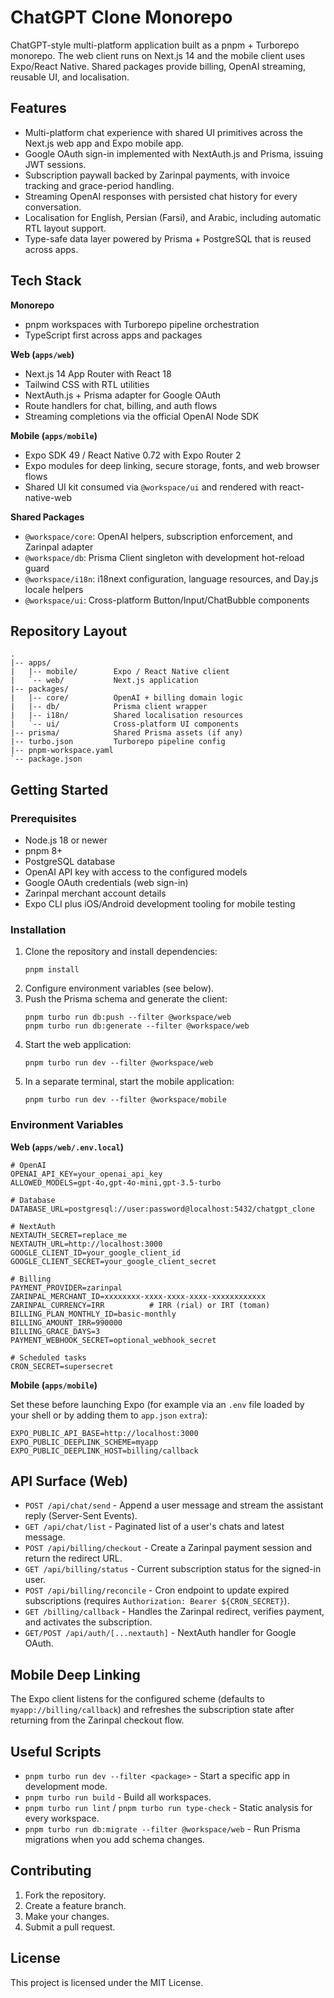 # ChatGPT Clone Monorepo

ChatGPT-style multi-platform application built as a pnpm + Turborepo monorepo. The web client runs on Next.js 14 and the mobile client uses Expo/React Native. Shared packages provide billing, OpenAI streaming, reusable UI, and localisation.

## Features
- Multi-platform chat experience with shared UI primitives across the Next.js web app and Expo mobile app.
- Google OAuth sign-in implemented with NextAuth.js and Prisma, issuing JWT sessions.
- Subscription paywall backed by Zarinpal payments, with invoice tracking and grace-period handling.
- Streaming OpenAI responses with persisted chat history for every conversation.
- Localisation for English, Persian (Farsi), and Arabic, including automatic RTL layout support.
- Type-safe data layer powered by Prisma + PostgreSQL that is reused across apps.

## Tech Stack
**Monorepo**
- pnpm workspaces with Turborepo pipeline orchestration
- TypeScript first across apps and packages

**Web (`apps/web`)**
- Next.js 14 App Router with React 18
- Tailwind CSS with RTL utilities
- NextAuth.js + Prisma adapter for Google OAuth
- Route handlers for chat, billing, and auth flows
- Streaming completions via the official OpenAI Node SDK

**Mobile (`apps/mobile`)**
- Expo SDK 49 / React Native 0.72 with Expo Router 2
- Expo modules for deep linking, secure storage, fonts, and web browser flows
- Shared UI kit consumed via `@workspace/ui` and rendered with react-native-web

**Shared Packages**
- `@workspace/core`: OpenAI helpers, subscription enforcement, and Zarinpal adapter
- `@workspace/db`: Prisma Client singleton with development hot-reload guard
- `@workspace/i18n`: i18next configuration, language resources, and Day.js locale helpers
- `@workspace/ui`: Cross-platform Button/Input/ChatBubble components

## Repository Layout
```
.
|-- apps/
|   |-- mobile/        Expo / React Native client
|   `-- web/           Next.js application
|-- packages/
|   |-- core/          OpenAI + billing domain logic
|   |-- db/            Prisma client wrapper
|   |-- i18n/          Shared localisation resources
|   `-- ui/            Cross-platform UI components
|-- prisma/            Shared Prisma assets (if any)
|-- turbo.json         Turborepo pipeline config
|-- pnpm-workspace.yaml
`-- package.json
```

## Getting Started

### Prerequisites
- Node.js 18 or newer
- pnpm 8+
- PostgreSQL database
- OpenAI API key with access to the configured models
- Google OAuth credentials (web sign-in)
- Zarinpal merchant account details
- Expo CLI plus iOS/Android development tooling for mobile testing

### Installation
1. Clone the repository and install dependencies:
   ```
   pnpm install
   ```
2. Configure environment variables (see below).
3. Push the Prisma schema and generate the client:
   ```
   pnpm turbo run db:push --filter @workspace/web
   pnpm turbo run db:generate --filter @workspace/web
   ```
4. Start the web application:
   ```
   pnpm turbo run dev --filter @workspace/web
   ```
5. In a separate terminal, start the mobile application:
   ```
   pnpm turbo run dev --filter @workspace/mobile
   ```

### Environment Variables

**Web (`apps/web/.env.local`)**
```
# OpenAI
OPENAI_API_KEY=your_openai_api_key
ALLOWED_MODELS=gpt-4o,gpt-4o-mini,gpt-3.5-turbo

# Database
DATABASE_URL=postgresql://user:password@localhost:5432/chatgpt_clone

# NextAuth
NEXTAUTH_SECRET=replace_me
NEXTAUTH_URL=http://localhost:3000
GOOGLE_CLIENT_ID=your_google_client_id
GOOGLE_CLIENT_SECRET=your_google_client_secret

# Billing
PAYMENT_PROVIDER=zarinpal
ZARINPAL_MERCHANT_ID=xxxxxxxx-xxxx-xxxx-xxxx-xxxxxxxxxxxx
ZARINPAL_CURRENCY=IRR          # IRR (rial) or IRT (toman)
BILLING_PLAN_MONTHLY_ID=basic-monthly
BILLING_AMOUNT_IRR=990000
BILLING_GRACE_DAYS=3
PAYMENT_WEBHOOK_SECRET=optional_webhook_secret

# Scheduled tasks
CRON_SECRET=supersecret
```

**Mobile (`apps/mobile`)**

Set these before launching Expo (for example via an `.env` file loaded by your shell or by adding them to `app.json` `extra`):
```
EXPO_PUBLIC_API_BASE=http://localhost:3000
EXPO_PUBLIC_DEEPLINK_SCHEME=myapp
EXPO_PUBLIC_DEEPLINK_HOST=billing/callback
```

## API Surface (Web)
- `POST /api/chat/send` - Append a user message and stream the assistant reply (Server-Sent Events).
- `GET /api/chat/list` - Paginated list of a user's chats and latest message.
- `POST /api/billing/checkout` - Create a Zarinpal payment session and return the redirect URL.
- `GET /api/billing/status` - Current subscription status for the signed-in user.
- `POST /api/billing/reconcile` - Cron endpoint to update expired subscriptions (requires `Authorization: Bearer ${CRON_SECRET}`).
- `GET /billing/callback` - Handles the Zarinpal redirect, verifies payment, and activates the subscription.
- `GET/POST /api/auth/[...nextauth]` - NextAuth handler for Google OAuth.

## Mobile Deep Linking
The Expo client listens for the configured scheme (defaults to `myapp://billing/callback`) and refreshes the subscription state after returning from the Zarinpal checkout flow.

## Useful Scripts
- `pnpm turbo run dev --filter <package>` - Start a specific app in development mode.
- `pnpm turbo run build` - Build all workspaces.
- `pnpm turbo run lint` / `pnpm turbo run type-check` - Static analysis for every workspace.
- `pnpm turbo run db:migrate --filter @workspace/web` - Run Prisma migrations when you add schema changes.

## Contributing
1. Fork the repository.
2. Create a feature branch.
3. Make your changes.
4. Submit a pull request.

## License
This project is licensed under the MIT License.
